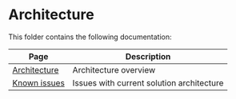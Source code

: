 # Architecture

This folder contains the following documentation:

| Page                              | Description                               |
| --------------------------------- | ----------------------------------------- |
| [Architecture](./architecture.md) | Architecture overview                     |
| [Known issues](./known-issues.md) | Issues with current solution architecture |

